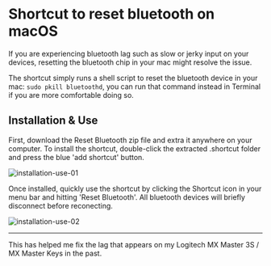 # Shortcut to reset bluetooth on macOS

If you are experiencing bluetooth lag such as slow or jerky input on your devices, resetting the bluetooth chip in your mac might resolve the issue. 

The shortcut simply runs a shell script to reset the bluetooth device in your mac: `sudo pkill bluetoothd`, you can run that command instead in Terminal if you are more comfortable doing so.

## Installation & Use

First, download the Reset Bluetooth zip file and extra it anywhere on your computer. To install the shortcut, double-click the extracted .shortcut folder and press the blue 'add shortcut' button.

![installation-use-01](https://github.com/user-attachments/assets/493ffa46-05e7-42c9-a854-cfff2b80ba3d)

Once installed, quickly use the shortcut by clicking the Shortcut icon in your menu bar and hitting 'Reset Bluetooth'. All bluetooth devices will briefly disconnect before reconecting.

![installation-use-02](https://github.com/user-attachments/assets/29b97fc2-eb80-4fc3-b3cb-abdb46eecdaa)


---

This has helped me fix the lag that appears on my Logitech MX Master 3S / MX Master Keys in the past.
